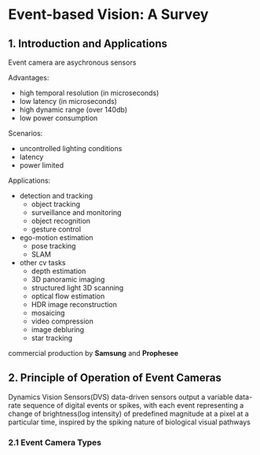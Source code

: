 # Event-based Vision: A Survey
## 1. Introduction and Applications
Event camera are asychronous sensors

Advantages:
- high temporal resolution (in microseconds)
- low latency (in microseconds)
- high dynamic range (over 140db)
- low power consumption

Scenarios:
- uncontrolled lighting conditions
- latency
- power limited

Applications:
- detection and tracking
    - object tracking
    - surveillance and monitoring
    - object recognition
    - gesture control
- ego-motion estimation
    - pose tracking
    - SLAM
- other cv tasks
    - depth estimation
    - 3D panoramic imaging
    - structured light 3D scanning
    - optical flow estimation
    - HDR image reconstruction
    - mosaicing
    - video compression
    - image debluring
    - star tracking

commercial production by **Samsung** and **Prophesee**

## 2. Principle of Operation of Event Cameras
Dynamics Vision Sensors(DVS)
data-driven sensors
output a variable data-rate sequence of digital events or spikes, with each event representing a change of brightness(log intensity) of predefined magnitude at a pixel at a particular time, inspired by the spiking nature of biological visual pathways

### 2.1 Event Camera Types